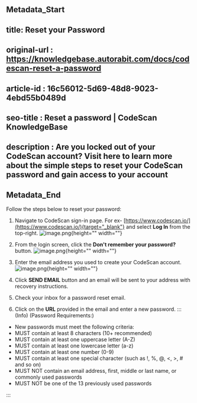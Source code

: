 ## Metadata_Start
## title: Reset your Password
## original-url : https://knowledgebase.autorabit.com/docs/codescan-reset-a-password
## article-id : 16c56012-5d69-48d8-9023-4ebd55b0489d
## seo-title : Reset a password | CodeScan KnowledgeBase
## description : Are you locked out of your CodeScan account? Visit here to learn more about the simple steps to reset your CodeScan password and gain access to your account
## Metadata_End
Follow the steps below to reset your password:

1. Navigate to CodeScan sign-in page. For ex- [https://www.codescan.io/](https://www.codescan.io/){target="_blank"} and select **Log In** from the top-right. 
![image.png](https://cdn.document360.io/8711f4e7-c040-4616-aac9-d947f87e4619/Images/Documentation/image%28137%29.png){height="" width=""}

2. From the login screen, click the **Don't remember your password?** button.
![image.png](https://cdn.document360.io/8711f4e7-c040-4616-aac9-d947f87e4619/Images/Documentation/image%28138%29.png){height="" width=""}

3. Enter the email address you used to create your CodeScan account.
![image.png](https://cdn.document360.io/8711f4e7-c040-4616-aac9-d947f87e4619/Images/Documentation/image%28139%29.png){height="" width=""}

4. Click **SEND EMAIL** button and an email will be sent to your address with recovery instructions. 
5. Check your inbox for a password reset email. 
6. Click on the **URL** provided in the email and enter a new password.
:::(Info) (Password Requirements:)

* New passwords must meet the following criteria:
* MUST contain at least 8 characters (10+ recommended)
* MUST contain at least one uppercase letter (A-Z)
* MUST contain at least one lowercase letter (a-z)
* MUST contain at least one number (0-9)
* MUST contain at least one special character (such as !, %, @, <, >, # and so on)
* MUST NOT contain an email address, first, middle or last name, or commonly used passwords
* MUST NOT be one of the 13 previously used passwords

:::

